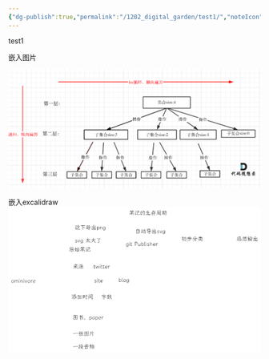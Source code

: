 ```yaml
---
{"dg-publish":true,"permalink":"/1202_digital_garden/test1/","noteIcon":"3","created":"2024-02-28T16:57:41.494+08:00","updated":"2024-02-28T17:16:52.261+08:00"}
---
```



test1

嵌入图片

![回溯算法.png](img/user/999_repository/%E5%9B%9E%E6%BA%AF%E7%AE%97%E6%B3%95.png)

嵌入excalidraw
![2024-02-15笔记加工梳理流程.excalidraw.png](img/user/Excalidraw/2024-02-15%E7%AC%94%E8%AE%B0%E5%8A%A0%E5%B7%A5%E6%A2%B3%E7%90%86%E6%B5%81%E7%A8%8B.excalidraw.png)